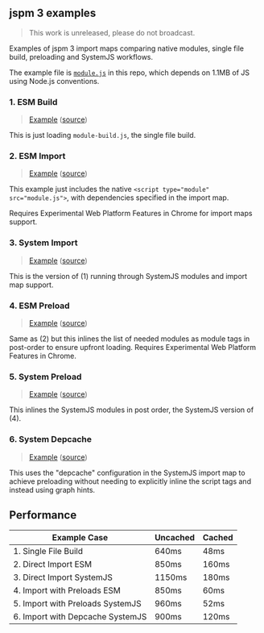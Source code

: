 ## jspm 3 examples

> This work is unreleased, please do not broadcast.

Examples of jspm 3 import maps comparing native modules, single file build, preloading and SystemJS workflows.

The example file is [`module.js`](https://github.com/guybedford/jspm3-examples/blob/master/module.js) in this repo, which depends on 1.1MB of JS using Node.js conventions.

### 1. ESM Build

> [Example](https://guybedford.github.io/jspm3-examples/1-esm-build) ([source](https://github.com/guybedford/jspm3-examples/blob/master/1-esm-build.html))

This is just loading `module-build.js`, the single file build.

### 2. ESM Import

> [Example](https://guybedford.github.io/jspm3-examples/2-esm-import) ([source](https://github.com/guybedford/jspm3-examples/blob/master/2-esm-import.html))

This example just includes the native `<script type="module" src="module.js">`, with dependencies specified in the import map.

Requires Experimental Web Platform Features in Chrome for import maps support.

### 3. System Import

> [Example](https://guybedford.github.io/jspm3-examples/3-system-import) ([source](https://github.com/guybedford/jspm3-examples/blob/master/3-system-import.html))

This is the version of (1) running through SystemJS modules and import map support.

### 4. ESM Preload

> [Example](https://guybedford.github.io/jspm3-examples/4-esm-preload) ([source](https://github.com/guybedford/jspm3-examples/blob/master/4-esm-preload.html))

Same as (2) but this inlines the list of needed modules as module tags in post-order to ensure upfront loading. Requires Experimental Web Platform Features in Chrome.

### 5. System Preload

> [Example](https://guybedford.github.io/jspm3-examples/5-system-preload) ([source](https://github.com/guybedford/jspm3-examples/blob/master/5-system-preload.html))

This inlines the SystemJS modules in post order, the SystemJS version of (4).

### 6. System Depcache

> [Example](https://guybedford.github.io/jspm3-examples/6-system-depcache) ([source](https://github.com/guybedford/jspm3-examples/blob/master/6-system-depcache.html))

This uses the "depcache" configuration in the SystemJS import map to achieve
preloading without needing to explicitly inline the script tags and instead using graph hints.

## Performance

| Example Case                     | Uncached | Cached |
| ---------------------------------| -------- | ------ |
| 1. Single File Build             | 640ms    | 48ms   |
| 2. Direct Import ESM             | 850ms    | 160ms  |
| 3. Direct Import SystemJS        | 1150ms   | 180ms  |
| 4. Import with Preloads ESM      | 850ms    | 60ms   |
| 5. Import with Preloads SystemJS | 960ms    | 52ms   |
| 6. Import with Depcache SystemJS | 900ms    | 120ms  |
